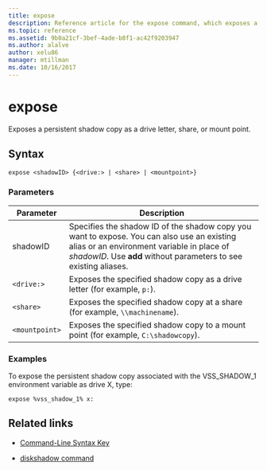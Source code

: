 ```yaml
---
title: expose
description: Reference article for the expose command, which exposes a persistent shadow copy as a drive letter, share, or mount point.
ms.topic: reference
ms.assetid: 9b0a21cf-3bef-4ade-b8f1-ac42f9203947
ms.author: alalve
author: xelu86
manager: mtillman
ms.date: 10/16/2017
---
```


# expose

Exposes a persistent shadow copy as a drive letter, share, or mount point.

## Syntax

```
expose <shadowID> {<drive:> | <share> | <mountpoint>}
```

### Parameters

| Parameter | Description |
| --------- | ----------- |
| shadowID | Specifies the shadow ID of the shadow copy you want to expose. You can also use an existing alias or an environment variable in place of *shadowID*. Use **add** without parameters to see existing aliases. |
| `<drive:>` | Exposes the specified shadow copy as a drive letter (for example, `p:`). |
| `<share>` | Exposes the specified shadow copy at a share (for example, `\\machinename`).   |
| `<mountpoint>` | Exposes the specified shadow copy to a mount point (for example, `C:\shadowcopy`). |

### Examples

To expose the persistent shadow copy associated with the VSS_SHADOW_1 environment variable as drive X, type:

```
expose %vss_shadow_1% x:
```

## Related links

- [Command-Line Syntax Key](command-line-syntax-key.md)

- [diskshadow command](diskshadow.md)
